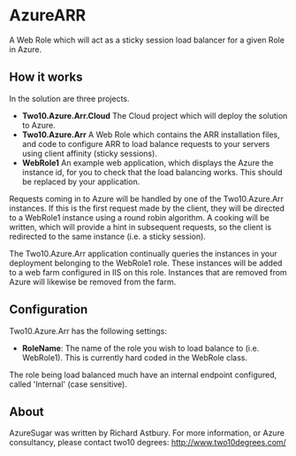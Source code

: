 AzureARR
========
A Web Role which will act as a sticky session load balancer for a given Role in Azure.

How it works
------------
In the solution are three projects.

- __Two10.Azure.Arr.Cloud__ The Cloud project which will deploy the solution to Azure.
- __Two10.Azure.Arr__ A Web Role which contains the ARR installation files, and code to configure ARR to load balance requests to your servers using client affinity (sticky sessions).
- __WebRole1__ An example web application, which displays the Azure the instance id, for you to check that the load balancing works. This should be replaced by your application.

Requests coming in to Azure will be handled by one of the Two10.Azure.Arr instances. If this is the first request made by the client, they will be directed to a WebRole1 instance using a round robin algorithm. A cooking will be written, which will provide a hint in subsequent requests, so the client is redirected to the same instance (i.e. a sticky session).

The Two10.Azure.Arr application continually queries the instances in your deployment belonging to the WebRole1 role. These instances will be added to a web farm configured in IIS on this role. Instances that are removed from Azure will likewise be removed from the farm.

Configuration
-------------
Two10.Azure.Arr has the following settings:

- __RoleName__: The name of the role you wish to load balance to (i.e. WebRole1). This is currently hard coded in the WebRole class.

The role being load balanced much have an internal endpoint configured, called 'Internal' (case sensitive).

About
-----
AzureSugar was written by Richard Astbury. For more information, or Azure consultancy, please contact two10 degrees: http://www.two10degrees.com/ 
